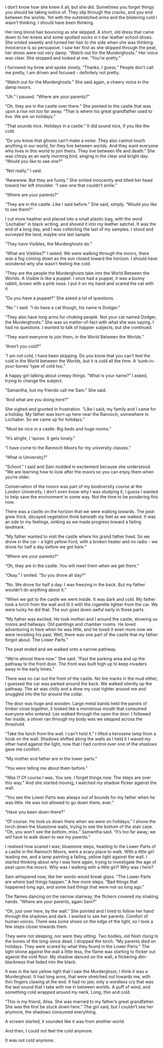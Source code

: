I don’t know how she knew it all, but she did. Sometimes you forget things you should be taking notice of. They slip through the cracks, and you end between the worlds. Yet with the outstretched arms and the blistering cold I wasn’t thinking. I should have been thinking.

Her long blond hair bouncing as she skipped. A short, old dress that came down to her knees and some spotted socks in t-bar leather school shoes. She smiled sweetly and turned her hair to the side when she was thinking. Innocence is so persuasive. I saw her first as she skipped through the peat, her shoes were not very damp. “Watch out for the Murderghosts.” Her voice was clear. She stopped and looked at me. “You’re pretty.”

I furrowed my brow and spoke slowly, “Thanks. I guess.” People don’t call me pretty, I am driven and focused - definitely not pretty.

“Watch out for the Murderghosts.” She said again, a cheery voice in the damp moors.

“Uh.” I paused. “Where are your parents?”

“Oh, they are in the castle over there.” She pointed to the castle that was upon a rise not too far away. “That is where his great grandfather used to live. We are on holidays.”

“That sounds nice. Holidays in a castle.” It did sound nice, if you like the cold.

“Do you know that ghosts can’t make a noise. They also cannot touch anything in our world, for they live between worlds. And they want everyone who lives in this world to join theirs. They live between life and death.” She was chirpy as an early morning bird, singing in the clear and bright day. “Would you like to see one?”

“Not really.” I said.

“Awwwww. But they are funny.” She smiled innocently and tilted her head toward her left shoulder. “I saw one that couldn’t smile.”

“Where are your parents?”

“They are in the castle. Like I said before.” She said, simply. “Would you like to see them?”

I cut more heather and placed into a small plastic bag, with the word ‘Lochaber’ in black writing, and shoved it into my leather satchel. It was the end of a long day, and I was collecting the last of my samples. I stood and surveyed the land, maybe one last sample.

“They have Visibles, the Murderghosts do.”

“What are Visibles?” I asked. We were walking through the moors, there was a fog coming down as the sun closed toward the horizon. I should have wondered why she wasn’t feeling the cold.

“They are the people the Murderghosts take into the World Between the Worlds. A Visible is like a puppet. I once had a puppet, it was a bunny rabbit, brown with a pink nose. I put it on my hand and scared the cat with it.

“Do you have a puppet?” She asked a lot of questions.

“No.” I said. “I do have a cat though, his name is Dodger.”

“They also have long arms for choking people. Not your cat named Dodger, the Murderghosts.” She was so matter-of-fact with what she was saying. I had no questions. I wanted to talk of happier subjects, but she continued.

“They want everyone to join them, in the World Between the Worlds.”

“Aren’t you cold?”

“I am not cold, I have been skipping. Do you know that you can’t feel the cold in the World between the Worlds, but it is cold all the time. A ‘sunk-in-your-bones’ type of cold too.”

A happy girl talking about creepy things. “What is your name?” I asked, trying to change the subject.

“Samantha, but my friends call me Sam.” She said.

“And what are you doing here?”

She sighed and grunted in frustration. “Like I said, my family and I came for a holiday. My father was born up here near the Rannoch, somewhere in Lochaber. So we came up for holidays.”

“Must be nice in a castle. Big beds and huge rooms.”

“It’s alright, I ‘spose. It gets lonely.”

“I have come to the Rannoch Moors for my university classes.”

“What is University?”

“School.” I said and Sam nodded in excitement because she understood. “We are learning how to look after the moors so you can enjoy them when you’re older.

Conservation of the moors was part of my biodiversity course at the London University. I don’t even know why I was studying it, I guess I wanted to help save the environment in some way. Not the time to be pondering this now.

There was a castle on the horizon that we were walking towards. The peat grew thick, decayed vegetation think beneath my feet as we walked. It was an ode to my feelings, sinking as we made progress toward a failing landmark.

“My father wanted to visit the castle where his grand father lived. So we drove in the car - a light yellow Ford, with a broken heater and no radio - we drove for half a day before we got here.”

“Where are your parents?”

“Oh, they are in the castle. You will meet them when we get there.”

“Okay.” I smiled. “So you drove all day?”

“No. We drove for half a day. I was freezing in the back. But my father wouldn’t do anything about it.”

“When we got to the castle we went inside. It was dark and cold. My father took a torch from the wall and lit it with the cigarette lighter from the car. We were lucky he did that. The sun goes down awful early in these parts.

“My father was excited. He took mother and I around the castle, showing us rooms and hallways. Old paintings and chamber rooms. He loved adventuring in here when he was little, and he loved it even more now we were revisiting his past. Well, there was one part of the castle that my father forgot about. The Lower Parts.”

The peat ended and we walked onto a narrow pathway.

“We’re almost there now.” She said. “Past the parking area and up the pathway to the front door. The front was built high up to keep invaders away in the early times.”

There was no car out the front of the castle. No tire marks in the mud either, I guessed the car was parked around the back. We walked silently up the pathway. The air was chilly and a drew my coat tighter around me and snuggled into the fur around the collar.

The door was huge and wooden. Large metal bands held the panels of timber close together, it looked like a monstrous mouth that consumed everyone who entered. Lex walked through the open the door. I followed her inside, a shiver ran through my body was we stepped across the threshold.

“Take the torch from the wall. I can’t hold it.” I lifted a kerosene lamp from a hook on the wall. Shadows shifted along the walls as I held it I waved my other hand against the light, now that I had control over one of the shadows gave me comfort.

“My mother and father are in the lower parts.”

“You were telling me about them before.”

“Was I? Of course I was. You see, I forget things now. The steps are over this way.” And she started moving, I watched my shadow flicker against the wall.

“You see the Lower Parts was always out of bounds for my father when he was little. He was not allowed to go down there, ever.”

“Have you been down there?”

“Of course. He took us down there when we were on holidays.” I shone the torch down the bluestone walls, trying to see the bottom of the stair case. “Oh, you won’t see the bottom, miss.” Samantha said. “It’s too far away, we will have to walk down to see my parents.”

I realised how scared I was; bluestone steps, heading to the Lower Parts of a castle in the Rannoch Moors, were a scary place to walk. With a little girl leading me, and a lamp painting a failing, yellow light against the wall. I started thinking about why I was here again, trying to investigate the age of peat upon the moors. Why was I walking with a little girl? Why was I here?

Sam whispered now, like her words would break glass. “The Lower Parts are where bad things happen.” A few more steps. “Bad things that happened long ago, and some bad things that were not-so long ago.”

The flames dancing on the narrow stairway, the flickers covered my shaking hands. “Where are your parents, again Sam?”

“Oh, just over here, by the wall.” She pointed and I tried to follow her hand through the shadows and dark. I wanted to see her parents. Comfort of human voices. There was some shoes on the edge of the light, so I took a few steps closer towards them.

They were not sleeping, nor were they sitting. Two bodies, old flesh clung to the bones of the long-since dead. I dropped the torch. “My parents died on holidays. They were scared by what they found in the Lower Parts.” The light shone against the wall a little less, the flame was starting to flicker out against the cold floor. My shadow danced on the wall, a flickering dim-blackness that faded into the black.

It was in the last yellow light that I saw the Murderghost, I think it was a Murderghost. It had long arms, that were stretched out towards me, with thin fingers clawing at the end. It had no jaw, only a wordless cry that was the last sound that I take with me in between worlds. A puff of wind, and something cold wrapped around my neck. Long, thin and cold.

“This is my friend, Alisa. She was married to my father’s great grandfather. She was the first be stuck down here.” The girl said, but I couldn’t see her anymore, the shadows consumed everything.

A scream started, it sounded like it was from another world.

And then, I could not feel the cold anymore.


It was not cold anymore.
